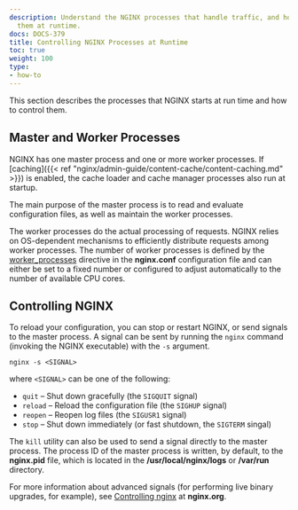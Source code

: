 ```yaml
---
description: Understand the NGINX processes that handle traffic, and how to control
  them at runtime.
docs: DOCS-379
title: Controlling NGINX Processes at Runtime
toc: true
weight: 100
type:
- how-to
---
```


This section describes the processes that NGINX starts at run time and how to control them.

## Master and Worker Processes

NGINX has one master process and one or more worker processes. If [caching]({{< ref "nginx/admin-guide/content-cache/content-caching.md" >}}) is enabled, the cache loader and cache manager processes also run at startup.

The main purpose of the master process is to read and evaluate configuration files, as well as maintain the worker processes.

The worker processes do the actual processing of requests. NGINX relies on <span style="white-space: nowrap;">OS-dependent</span> mechanisms to efficiently distribute requests among worker processes. The number of worker processes is defined by the [worker_processes](https://nginx.org/en/docs/ngx_core_module.html#worker_processes) directive in the **nginx.conf** configuration file and can either be set to a fixed number or configured to adjust automatically to the number of available CPU cores.

## Controlling NGINX

To reload your configuration, you can stop or restart NGINX, or send signals to the master process. A signal can be sent by running the `nginx` command (invoking the NGINX executable) with the `-s` argument.

```none
nginx -s <SIGNAL>
```

where `<SIGNAL>` can be one of the following:

- `quit` – Shut down gracefully (the `SIGQUIT` signal)
- `reload` – Reload the configuration file (the `SIGHUP` signal)
- `reopen` – Reopen log files (the `SIGUSR1` signal)
- `stop` – Shut down immediately (or fast shutdown, the `SIGTERM` singal)

The `kill` utility can also be used to send a signal directly to the master process. The process ID of the master process is written, by default, to the **nginx.pid** file, which is located in the **/usr/local/nginx/logs** or **/var/run** directory.

For more information about advanced signals (for performing live binary upgrades, for example), see [Controlling nginx](https://nginx.org/en/docs/control.html) at **nginx.org**.
